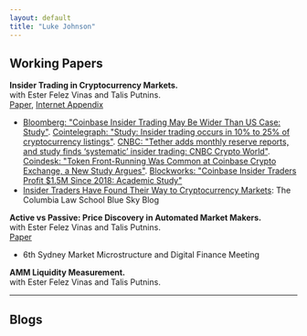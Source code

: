 ```yaml
---
layout: default
title: "Luke Johnson"
---
```


## Working Papers

**Insider Trading in Cryptocurrency Markets.** <br>
with Ester Felez Vinas and Talis Putnins. <br>
[Paper](https://papers.ssrn.com/sol3/papers.cfm?abstract_id=4184367), [Internet Appendix](/it-cc/internet-appendix.pdf) <br>
- [Bloomberg: "Coinbase Insider Trading May Be Wider Than US Case: Study"](https://www.bloomberg.com/news/articles/2022-08-17/coinbase-insider-trading-may-be-wider-than-us-case-study-says). [Cointelegraph: "Study: Insider trading occurs in 10% to 25% of cryptocurrency listings"](https://cointelegraph.com/news/study-insider-trading-occurs-in-10-to-25-of-cryptocurrency-listings). [CNBC: "Tether adds monthly reserve reports, and study finds ‘systematic’ insider trading: CNBC Crypto World"](https://www.cnbc.com/video/2022/08/18/bitcoin-break-losing-streak-study-finds-systematic-insider-trading-cnbc-crypto-world.html). [Coindesk: "Token Front-Running Was Common at Coinbase Crypto Exchange, a New Study Argues"](https://www.coindesk.com/business/2022/08/17/token-front-running-was-common-at-coinbase-a-new-study-argues/). [Blockworks: "Coinbase Insider Traders Profit $1.5M Since 2018: Academic Study"](https://blockworks.co/news/coinbase-insider-traders-profit-1-5m-since-2018-academic-study) 
- [Insider Traders Have Found Their Way to Cryptocurrency Markets](https://clsbluesky.law.columbia.edu/2022/08/26/insider-traders-have-found-their-way-to-cryptocurrency-markets/): The Columbia Law School Blue Sky Blog


**Active vs Passive: Price Discovery in Automated Market Makers.** <br>
with Ester Felez Vinas and Talis Putnins. <br>
[Paper](/avp-pd/paper.pdf) <br>
- 6th Sydney Market Microstructure and Digital Finance Meeting


**AMM Liquidity Measurement.** <br>
with Ester Felez Vinas and Talis Putnins. <br>


---

## Blogs





